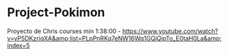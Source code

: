# Project-Pokimon
Proyecto de Chris courses min 1:38:00 - https://www.youtube.com/watch?v=yP5DKzriqXA&amp;list=PLpPnRKq7eNW16Wq1GQjQjpTo_E0taH0La&amp;index=5
